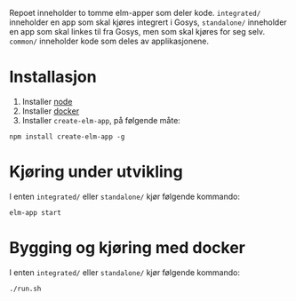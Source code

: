 Repoet inneholder to tomme elm-apper som deler kode. `integrated/` inneholder en app som skal kjøres integrert i Gosys, `standalone/` inneholder en app som skal linkes til fra Gosys, men som skal kjøres for seg selv. `common/` inneholder kode som deles av applikasjonene.

# Installasjon

1. Installer [node](https://nodejs.org/en/)
2. Installer [docker](https://www.docker.com/docker-mac)
3. Installer `create-elm-app`, på følgende måte:

```
npm install create-elm-app -g
```

# Kjøring under utvikling

I enten `integrated/` eller `standalone/` kjør følgende kommando:

```
elm-app start
```

# Bygging og kjøring med docker

I enten `integrated/` eller `standalone/` kjør følgende kommando:

```
./run.sh
```
